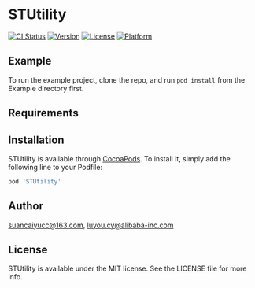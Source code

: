 # STUtility

[![CI Status](http://img.shields.io/travis/suancaiyucc@163.com/STUtility.svg?style=flat)](https://travis-ci.org/suancaiyucc@163.com/STUtility)
[![Version](https://img.shields.io/cocoapods/v/STUtility.svg?style=flat)](http://cocoapods.org/pods/STUtility)
[![License](https://img.shields.io/cocoapods/l/STUtility.svg?style=flat)](http://cocoapods.org/pods/STUtility)
[![Platform](https://img.shields.io/cocoapods/p/STUtility.svg?style=flat)](http://cocoapods.org/pods/STUtility)

## Example

To run the example project, clone the repo, and run `pod install` from the Example directory first.

## Requirements

## Installation

STUtility is available through [CocoaPods](http://cocoapods.org). To install
it, simply add the following line to your Podfile:

```ruby
pod 'STUtility'
```

## Author

suancaiyucc@163.com, luyou.cy@alibaba-inc.com

## License

STUtility is available under the MIT license. See the LICENSE file for more info.
